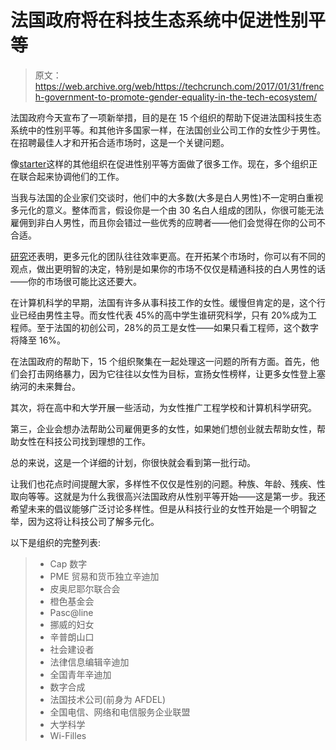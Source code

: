 # 法国政府将在科技生态系统中促进性别平等

> 原文：<https://web.archive.org/web/https://techcrunch.com/2017/01/31/french-government-to-promote-gender-equality-in-the-tech-ecosystem/>

法国政府今天宣布了一项新举措，目的是在 15 个组织的帮助下促进法国科技生态系统中的性别平等。和其他许多国家一样，在法国创业公司工作的女性少于男性。在招聘最佳人才和开拓合适市场时，这是一个关键问题。

像[starter](https://web.archive.org/web/20230323153502/https://starther.org/)这样的其他组织在促进性别平等方面做了很多工作。现在，多个组织正在联合起来协调他们的工作。

当我与法国的企业家们交谈时，他们中的大多数(大多是白人男性)不一定明白重视多元化的意义。整体而言，假设你是一个由 30 名白人组成的团队，你很可能无法雇佣到非白人男性，而且你会错过一些优秀的应聘者——他们会觉得在你的公司不合适。

[研究](https://web.archive.org/web/20230323153502/http://www.mckinsey.com/business-functions/organization/our-insights/why-diversity-matters)还表明，更多元化的团队往往效率更高。在开拓某个市场时，你可以有不同的观点，做出更明智的决定，特别是如果你的市场不仅仅是精通科技的白人男性的话——你的市场很可能比这还要大。

在计算机科学的早期，法国有许多从事科技工作的女性。缓慢但肯定的是，这个行业已经由男性主导。而女性代表 45%的高中学生谁研究科学，只有 20%成为工程师。至于法国的初创公司，28%的员工是女性——如果只看工程师，这个数字将降至 16%。

在法国政府的帮助下，15 个组织聚集在一起处理这一问题的所有方面。首先，他们会打击网络暴力，因为它往往以女性为目标，宣扬女性榜样，让更多女性登上塞纳河的未来舞台。

其次，将在高中和大学开展一些活动，为女性推广工程学校和计算机科学研究。

第三，企业会想办法帮助公司雇佣更多的女性，如果她们想创业就去帮助女性，帮助女性在科技公司找到理想的工作。

总的来说，这是一个详细的计划，你很快就会看到第一批行动。

让我们也花点时间提醒大家，多样性不仅仅是性别的问题。种族、年龄、残疾、性取向等等。这就是为什么我很高兴法国政府从性别平等开始——这是第一步。我还希望未来的倡议能够广泛讨论多样性。但是从科技行业的女性开始是一个明智之举，因为这将让科技公司了解多元化。

以下是组织的完整列表:

> *   Cap 数字
> *   PME 贸易和货币独立辛迪加
> *   皮奥尼耶尔联合会
> *   橙色基金会
> *   Pasc@line
> *   挪威的妇女
> *   辛普朗山口
> *   社会建设者
> *   法律信息编辑辛迪加
> *   全国青年辛迪加
> *   数字合成
> *   法国技术公司(前身为 AFDEL)
> *   全国电信、网络和电信服务企业联盟
> *   大学科学
> *   Wi-Filles